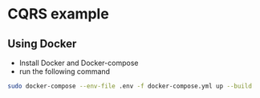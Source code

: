 # CQRS example

## Using Docker

- Install Docker and Docker-compose
- run the following command

```bash
sudo docker-compose --env-file .env -f docker-compose.yml up --build
```
